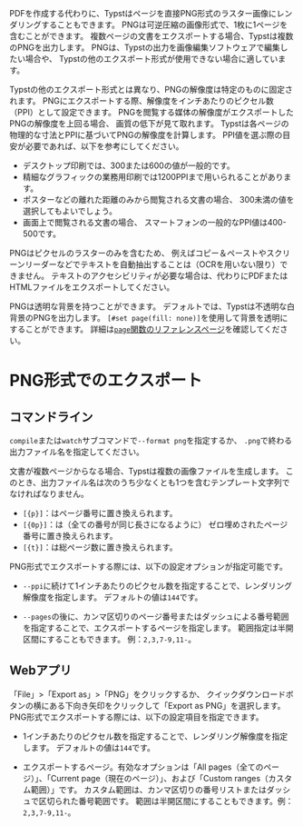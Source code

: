 PDFを作成する代わりに、Typstはページを直接PNG形式のラスター画像にレンダリングすることもできます。
PNGは可逆圧縮の画像形式で、1枚に1ページを含むことができます。
複数ページの文書をエクスポートする場合、Typstは複数のPNGを出力します。
PNGは、Typstの出力を画像編集ソフトウェアで編集したい場合や、
Typstの他のエクスポート形式が使用できない場合に適しています。

Typstの他のエクスポート形式とは異なり、PNGの解像度は特定のものに固定されます。
PNGにエクスポートする際、解像度をインチあたりのピクセル数（PPI）として設定できます。
PNGを閲覧する媒体の解像度がエクスポートしたPNGの解像度を上回る場合、
画質の低下が見て取れます。
Typstは各ページの物理的な寸法とPPIに基づいてPNGの解像度を計算します。
PPI値を選ぶ際の目安が必要であれば、以下を参考にしてください。

- デスクトップ印刷では、300または600の値が一般的です。
- 精細なグラフィックの業務用印刷では1200PPIまで用いられることがあります。
- ポスターなどの離れた距離のみから閲覧される文書の場合、
  300未満の値を選択してもよいでしょう。
- 画面上で閲覧される文書の場合、
  スマートフォンの一般的なPPI値は400-500です。

PNGはピクセルのラスターのみを含むため、
例えばコピー＆ペーストやスクリーンリーダーなどでテキストを自動抽出することは（OCRを用いない限り）できません。
テキストのアクセシビリティが必要な場合は、代わりにPDFまたはHTMLファイルをエクスポートしてください。

PNGは透明な背景を持つことができます。
デフォルトでは、Typstは不透明な白背景のPNGを出力します。
`[#set page(fill: none)]`を使用して背景を透明にすることができます。
詳細は[`page`関数のリファレンスページ]($page.fill)を確認してください。

# PNG形式でのエクスポート
## コマンドライン
`compile`または`watch`サブコマンドで`--format png`を指定するか、
`.png`で終わる出力ファイル名を指定してください。

文書が複数ページからなる場合、Typstは複数の画像ファイルを生成します。
このとき、出力ファイル名は次のうち少なくとも1つを含むテンプレート文字列でなければなりません。
- `[{p}]`：はページ番号に置き換えられます。
- `[{0p}]`：は（全ての番号が同じ長さになるように）
  ゼロ埋めされたページ番号に置き換えられます。
- `[{t}]`：は総ページ数に置き換えられます。

PNG形式でエクスポートする際には、以下の設定オプションが指定可能です。

- `--ppi`に続けて1インチあたりのピクセル数を指定することで、レンダリング解像度を指定します。
  デフォルトの値は`144`です。

- `--pages`の後に、カンマ区切りのページ番号またはダッシュによる番号範囲を指定することで、エクスポートするページを指定します。
  範囲指定は半開区間にすることもできます。
  例：`2,3,7-9,11-`。

## Webアプリ
「File」>「Export as」>「PNG」をクリックするか、
クイックダウンロードボタンの横にある下向き矢印をクリックして「Export as PNG」を選択します。
PNG形式でエクスポートする際には、以下の設定項目を指定できます。

- 1インチあたりのピクセル数を指定することで、レンダリング解像度を指定します。
  デフォルトの値は`144`です。

- エクスポートするページ。有効なオプションは「All pages（全てのページ）」、「Current page（現在のページ）」、および「Custom ranges（カスタム範囲）」です。
  カスタム範囲は、カンマ区切りの番号リストまたはダッシュで区切られた番号範囲です。
  範囲は半開区間にすることもできます。例：`2,3,7-9,11-`。
